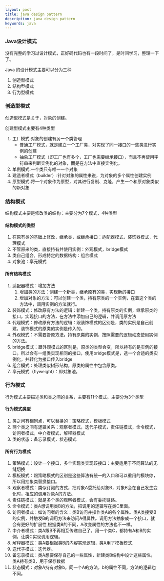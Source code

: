 ```yaml
---
layout: post
title: java design pattern
description: java design pattern
keywords: java
---
```


### Java设计模式

  没有完整的学习过设计模式，正好码代码也有一段时间了，是时间学习，整理一下了。

  Java 的设计模式主要可以分为三种

  1. 创造型模式 
  2. 结构型模式
  3. 行为型模式

### 创造型模式

  创造型模式是关于，对象的创建。

  创建型模式主要有4种类型

1. 工厂模式:对象的创建有另一个类管理
	* 普通工厂模式，就是建立一个工厂类，对实现了同一接口的一些类进行实例的创建
	* 抽象工厂模式（即工厂也有多个，工厂也需要继承接口），而且不再使用字符串来判断实例化的对象，而是在方法中直接实例化。
2. 单例模式:一个类只有唯一一个对象
3. 建造者模式（builder）:针对对象的属性来说，为对象的多个属性创建实例  
4. 原型模式:将一个对象作为原型，对其进行复制、克隆，产生一个和原对象类似的新对象

### 结构模式
   结构模式主要是修改类的结构：主要分为7个模式，4种类型
#### 结构模式的类型
1. 在原有类的基础上修改，继承类，或继承接口：适配器模式，装饰器模式，代理模式
2. 不管原来的类，直接持有并使用实例：外观模式，bridge模式
3. 类自己组合，形成特定的数据结构：组合模式
4. 对象池：享元模式

#### 所有结构模式

1. 适配器模式：增加方法
	1. 增加类的方法：创建一个新类，继承原有的类，实现新的接口
	2. 增加对象的方法：可以创建一个类，持有原类的一个实例，在着这个类的方法中，调用实例的方法就行。
2. 装饰模式：修改原有方法的逻辑：新建一个类，持有原类的实例，继承原类的接口，实现接口的方法，在方法中添加自己的逻辑，并调用原方法
3. 代理模式：修改原有方法的逻辑：跟装饰模式的区别是，类的实例是自己创建，装饰模式的原类的实例是传入的。
4. 外观模式：不需要管原方法，持有原类的实例，按照需要的逻辑动态使用实例的方法。
5. bridge模式：跟外观模式的区别是，原类的类型会变，所以持有的是实例的接口。所以会有一组类实现相同的接口，使用bridge模式是，选一个合适的类实例化，并转化为接口传入bridge
6. 组合模式：处理类似树形结构，原类的属性中包含原类。
7. 享元模式（flyweight）：即对象池。

### 行为模式

   行为模式主要描述类和类之间的关系，主要有11个模式。主要分为3个类型
#### 行为模式类型

1. 类之间有相同点，可以替换的：策略模式，模板模式
2. 两个类之间有逻辑关系：观察者模式，迭代子模式，责任链模式，命令模式，访问者模式，中介者模式，解释器模式
3. 类的状态：备忘录模式，状态模式

#### 所有行为模式

1. 策略模式：设计一个接口，多个实现类实现该接口：主要适用于不同算法的无缝切换
2. 模板模式：跟策略模式的区别是这些算法有统一的入口和可以重用的模块你，所以用抽象类替换接口。
3. 观察者模式：类似订阅的方式，把对象A委托给对象B，对象B会在自己发生变化时，相应的调用对象A的方法。
4. 责任链模式：就是多个类的观察者模式，会有委托链路。
5. 命令模式：类A想调用类B的方法，把调用的逻辑写在类C里面。
6. 访问者模式：如访问者的含义：类B访问并操作类A的各个属性。类A类接受B的实例，并触发B的调用方法来访问A得属性。调用方法抽象成一个接口，就会有更好的扩展性,根据类B的不同，A改变属性的方法也不一样。
7. 中介者模式：类A跟B不再相互传递自己了，用一个类C，都持有A和B的实例，让类C实现调用逻辑。
8. 解释器模式：类A要根据类B的内容实现逻辑，类A用了模板模式.
9. 迭代子模式：迭代器。
10. 备忘录模式：类A想要保存自己的一些属性，新建类B结构中设计这些属性。类A持有类B，用于保存数据
11. 状态模式：对象A持有对象b，同一个A的方法，b的属性不同，方法的逻辑也不同。
